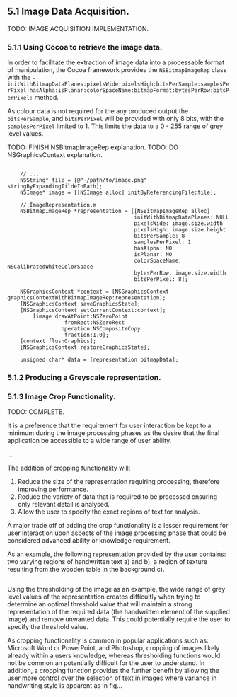 
## 5.1 Image Data Acquisition.


TODO: IMAGE ACQUISITION IMPLEMENTATION.


### 5.1.1 Using Cocoa to retrieve the image data.

In order to facilitate the extraction of image data into a processable format of manipulation, the Cocoa framework provides the `NSBitmapImageRep` class with the `- initWithBitmapDataPlanes:pixelsWide:pixelsHigh:bitsPerSample:samplesPerPixel:hasAlpha:isPlanar:colorSpaceName:bitmapFormat:bytesPerRow:bitsPerPixel:` method. 

As colour data is not required for the any produced output the `bitsPerSample`, and `bitsPerPixel` will be provided with only 8 bits, with the `samplesPerPixel` limited to 1. This limits the data to a 0 - 255 range of grey level values. 

<div class="hide">
    TODO: FINISH NSBitmapImageRep explanation.
    TODO: DO NSGraphicsContext explanation.
</div>

```objc

    // ...
    NSString* file = [@"~/path/to/image.png" stringByExpandingTildeInPath];
    NSImage* image = [[NSImage alloc] initByReferencingFile:file];

    // ImageRepresentation.m
    NSBitmapImageRep *representation = [[NSBitmapImageRep alloc]
                                        initWithBitmapDataPlanes: NULL
                                        pixelsWide: image.size.width
                                        pixelsHigh: image.size.height
                                        bitsPerSample: 8
                                        samplesPerPixel: 1
                                        hasAlpha: NO
                                        isPlanar: NO
                                        colorSpaceName: NSCalibratedWhiteColorSpace
                                        bytesPerRow: image.size.width
                                        bitsPerPixel: 8];
    
    NSGraphicsContext *context = [NSGraphicsContext graphicsContextWithBitmapImageRep:representation];
    [NSGraphicsContext saveGraphicsState];
    [NSGraphicsContext setCurrentContext:context];
        [image drawAtPoint:NSZeroPoint
                  fromRect:NSZeroRect
                 operation:NSCompositeCopy
                  fraction:1.0];
    [context flushGraphics];
    [NSGraphicsContext restoreGraphicsState];
    
    unsigned char* data = [representation bitmapData];

```


### 5.1.2 Producing a Greyscale representation.



### 5.1.3 Image Crop Functionality.

<div class="hide">
    TODO: COMPLETE.
</div>

It is a preference that the requirement for user interaction be kept to a minimum during the image processing phases as the desire that the final application be accessible to a wide range of user ability. 

...

The addition of cropping functionality will:
1. Reduce the size of the representation requiring processing, therefore improving performance.
2. Reduce the variety of data that is required to be processed ensuring only relevant detail is analysed.
3. Allow the user to specify the exact regions of text for analysis.

A major trade off of adding the crop functionality is a lesser requirement for user interaction upon aspects of the image processing phase that could be considered advanced ability or knowledge requirement.

As an example, the following representation provided by the user contains: two varying regions of handwritten text a) and b), a region of texture resulting from the wooden table in the background c).

![]()

Using the thresholding of the image as an example, the wide range of grey level values of the representation creates difficultly when trying to determine an optimal threshold value that will maintain a strong representation of the required data (the handwritten element of the supplied image) and remove unwanted data. This could potentially require the user to specify the threshold value.

As cropping functionality is common in popular applications such as: Microsoft Word or PowerPoint, and Photoshop, cropping of images likely already within a users knowledge, whereas thresholding functions would not be common an potentially difficult for the user to understand. In addition, a cropping function provides the further benefit by allowing the user more control over the selection of text in images where variance in handwriting style is apparent as in fig...

